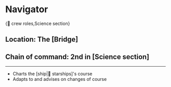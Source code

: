 # Navigator

{💼 crew roles,Science section}

## **Location:** The [Bridge]
## **Chain of command:** 2nd in [Science section]

---

- Charts the [ship|🚀 starships]'s course
- Adapts to and advises on changes of course

